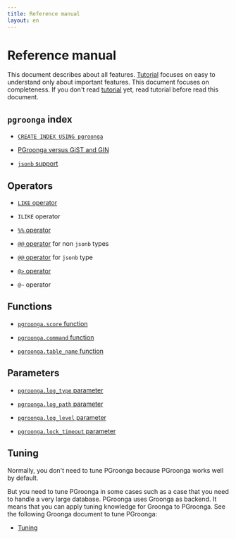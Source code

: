 ```yaml
---
title: Reference manual
layout: en
---
```


# Reference manual

This document describes about all features. [Tutorial](../tutorial/) focuses on easy to understand only about important features. This document focuses on completeness. If you don't read [tutorial](../tutorial/) yet, read tutorial before read this document.

## `pgroonga` index

  * [`CREATE INDEX USING pgroonga`](create-index-using-pgroonga.html)

  * [PGroonga versus GiST and GIN](pgroonga-versus-gist-and-gin.html)

  * [`jsonb` support](jsonb.html)

## Operators

  * [`LIKE` operator](operators/like.html)

  * `ILIKE` operator

  * [`%%` operator](operators/match.html)

  * [`@@` operator](operators/query.html) for non `jsonb` types

  * [`@@` operator](operators/jsonb-query.html) for `jsonb` type

  * [`@>` operator](operators/jsonb-contain.html)

  * `@~` operator

## Functions

  * [`pgroonga.score` function](functions/pgroonga-score.html)

  * [`pgroonga.command` function](functions/pgroonga-command.html)

  * [`pgroonga.table_name` function](functions/pgroonga-table-name.html)

## Parameters

  * [`pgroonga.log_type` parameter](parameters/log_type.html)

  * [`pgroonga.log_path` parameter](parameters/log_path.html)

  * [`pgroonga.log_level` parameter](parameters/log_level.html)

  * [`pgroonga.lock_timeout` parameter](parameters/lock_timeout.html)

## Tuning

Normally, you don't need to tune PGroonga because PGroonga works well by default.

But you need to tune PGroonga in some cases such as a case that you need to handle a very large database. PGroonga uses Groonga as backend. It means that you can apply tuning knowledge for Groonga to PGroonga. See the following Groonga document to tune PGroonga:

  * [Tuning](http://groonga.org/docs/reference/tuning.html)
